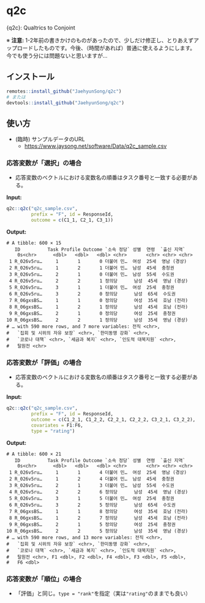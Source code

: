 # q2c
{q2c}: Qualtrics to Conjoint

※ **注意:** 1-2年前の書きかけのものがあったので、少しだけ修正し、とりあえずアップロードしたものです。今後、（時間があれば）普通に使えるようにします。今でも使う分には問題ないと思いますが...

## インストール

```r
remotes::install_github("JaehyunSong/q2c")
# または
devtools::install_github("JaehyunSong/q2c")
```

## 使い方

* (臨時) サンプルデータのURL
   * <https://www.jaysong.net/software/Data/q2c_sample.csv>

### 応答変数が「選択」の場合

* 応答変数のベクトルにおける変数名の順番はタスク番号と一致する必要がある。

**Input:**

```r
q2c::q2c("q2c_sample.csv", 
         prefix = "F", id = ResponseId,
         outcome = c(C1_1, C2_1, C3_1))
```

**Output:**

```
# A tibble: 600 × 15                                                 
   ID          Task Profile Outcome `소속 정당` 성별  연령  `출신 지역`
    0s<chr>      <dbl>   <dbl>   <dbl> <chr>       <chr> <chr> <chr>      
 1 R_026v5ru…     1       1       0 더불어 민…  여성  25세  영남 (경상)
 2 R_026v5ru…     1       2       1 더불어 민…  남성  45세  충청권     
 3 R_026v5ru…     2       1       0 더불어 민…  남성  55세  수도권     
 4 R_026v5ru…     2       2       1 정의당      남성  45세  영남 (경상)
 5 R_026v5ru…     3       1       1 더불어 민…  여성  25세  충청권     
 6 R_026v5ru…     3       2       0 정의당      남성  65세  수도권     
 7 R_06gxsBS…     1       1       0 정의당      여성  35세  호남 (전라)
 8 R_06gxsBS…     1       2       1 정의당      남성  45세  호남 (전라)
 9 R_06gxsBS…     2       1       0 정의당      여성  25세  충청권     
10 R_06gxsBS…     2       2       1 정의당      남성  35세  영남 (경상)
# … with 590 more rows, and 7 more variables: 전직 <chr>,
#   `집회 및 시위의 자유 보장` <chr>, `한미동맹 강화` <chr>,
#   `코로나 대책` <chr>, `세금과 복지` <chr>, `인도적 대북지원` <chr>,
#   탈원전 <chr>
```

### 応答変数が「評価」の場合

* 応答変数のベクトルにおける変数名の順番はタスク番号と一致する必要がある。

**Input:**

```r
q2c::q2c("q2c_sample.csv", 
         prefix = "F", id = ResponseId,
         outcome = c(C1_2_1, C1_2_2, C2_2_1, C2_2_2, C3_2_1, C3_2_2),
         covariates = F1:F6,
         type = "rating")
```

**Output:**

```
# A tibble: 600 × 21                                                 
   ID          Task Profile Outcome `소속 정당` 성별  연령  `출신 지역`
    0s<chr>      <dbl>   <dbl>   <dbl> <chr>       <chr> <chr> <chr>      
 1 R_026v5ru…     1       1       4 더불어 민…  여성  25세  영남 (경상)
 2 R_026v5ru…     1       2       4 더불어 민…  남성  45세  충청권     
 3 R_026v5ru…     2       1       3 더불어 민…  남성  55세  수도권     
 4 R_026v5ru…     2       2       6 정의당      남성  45세  영남 (경상)
 5 R_026v5ru…     3       1       5 더불어 민…  여성  25세  충청권     
 6 R_026v5ru…     3       2       5 정의당      남성  65세  수도권     
 7 R_06gxsBS…     1       1       8 정의당      여성  35세  호남 (전라)
 8 R_06gxsBS…     1       2       7 정의당      남성  45세  호남 (전라)
 9 R_06gxsBS…     2       1       5 정의당      여성  25세  충청권     
10 R_06gxsBS…     2       2       5 정의당      남성  35세  영남 (경상)
# … with 590 more rows, and 13 more variables: 전직 <chr>,
#   `집회 및 시위의 자유 보장` <chr>, `한미동맹 강화` <chr>,
#   `코로나 대책` <chr>, `세금과 복지` <chr>, `인도적 대북지원` <chr>,
#   탈원전 <chr>, F1 <dbl>, F2 <dbl>, F4 <dbl>, F3 <dbl>, F5 <dbl>,
#   F6 <dbl>
```

### 応答変数が「順位」の場合

* 「評価」と同じ。`type = "rank"`を指定（実は`"rating"`のままでも良い）
